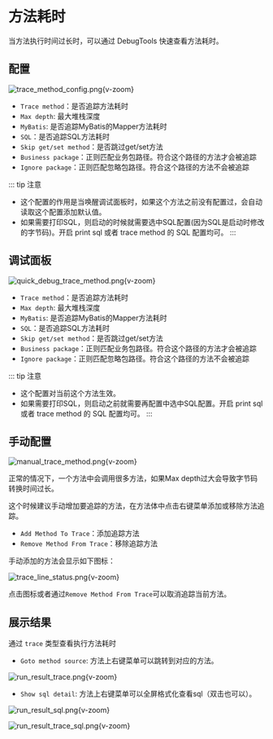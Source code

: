 # 方法耗时

当方法执行时间过长时，可以通过 DebugTools 快速查看方法耗时。

## 配置

![trace_method_config.png](/images/trace_method_config.png){v-zoom}

- `Trace method`：是否追踪方法耗时
- `Max depth`: 最大堆栈深度
- `MyBatis`: 是否追踪MyBatis的Mapper方法耗时
- `SQL`：是否追踪SQL方法耗时
- `Skip get/set method`：是否跳过get/set方法
- `Business package`：正则匹配业务包路径。符合这个路径的方法才会被追踪
- `Ignore package`：正则匹配忽略包路径。符合这个路径的方法不会被追踪

::: tip 注意
- 这个配置的作用是当唤醒调试面板时，如果这个方法之前没有配置过，会自动读取这个配置添加默认值。
- 如果需要打印SQL，则启动的时候就需要选中SQL配置(因为SQL是启动时修改的字节码)。开启 print sql 或者 trace method 的 SQL 配置均可。
:::

## 调试面板

![quick_debug_trace_method.png](/images/quick_debug_trace_method.png){v-zoom}

- `Trace method`：是否追踪方法耗时
- `Max depth`: 最大堆栈深度
- `MyBatis`: 是否追踪MyBatis的Mapper方法耗时
- `SQL`：是否追踪SQL方法耗时
- `Skip get/set method`：是否跳过get/set方法
- `Business package`：正则匹配业务包路径。符合这个路径的方法才会被追踪
- `Ignore package`：正则匹配忽略包路径。符合这个路径的方法不会被追踪

::: tip 注意
- 这个配置对当前这个方法生效。
- 如果需要打印SQL，则启动之前就需要再配置中选中SQL配置。开启 print sql 或者 trace method 的 SQL 配置均可。
:::

## 手动配置

![manual_trace_method.png](/images/manual_trace_method.png){v-zoom}

正常的情况下，一个方法中会调用很多方法，如果Max depth过大会导致字节码转换时间过长。

这个时候建议手动增加要追踪的方法，在方法体中点击右键菜单添加或移除方法追踪。

- `Add Method To Trace`：添加追踪方法
- `Remove Method From Trace`：移除追踪方法

手动添加的方法会显示如下图标：

![trace_line_status.png](/images/trace_line_status.png){v-zoom}

点击图标或者通过`Remove Method From Trace`可以取消追踪当前方法。

## 展示结果

通过 `trace` 类型查看执行方法耗时

- `Goto method source`: 方法上右键菜单可以跳转到对应的方法。

![run_result_trace.png](/images/run_result_trace.png){v-zoom}

- `Show sql detail`: 方法上右键菜单可以全屏格式化查看sql（双击也可以）。

![run_result_sql.png](/images/run_result_sql.png){v-zoom}

![run_result_trace_sql.png](/images/run_result_trace_sql.png){v-zoom}